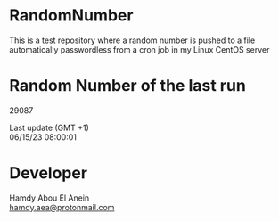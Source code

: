 # RandomNumber    
This is a test repository where a random number is pushed to a file automatically passwordless from a cron job in my Linux CentOS server    
# Random Number of the last run   
29087
      
Last update (GMT +1)    
06/15/23 08:00:01
# Developer    
Hamdy Abou El Anein   
hamdy.aea@protonmail.com
